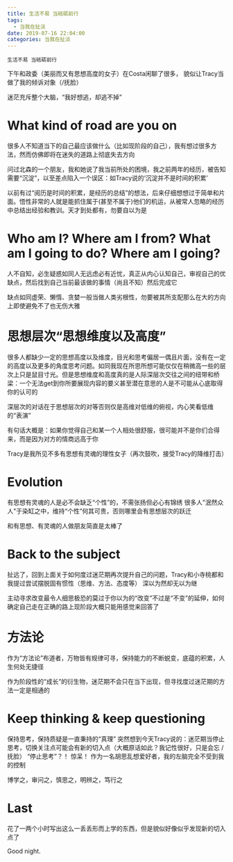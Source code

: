 ```yaml
---
title: 生活不易 当砥砺前行
tags:
  - 当我在扯淡
date: 2019-07-16 22:04:00
categories: 当我在扯淡
---
```

`生活不易 当砥砺前行`
<!-- more -->

下午和政委（美丽而又有思想高度的女子）在Costa闲聊了很多， 貌似让Tracy当做了我的倾诉对象（/抚脸）

迷茫充斥整个大脑，“我好想逃，却逃不掉”

# What kind of road are you on

很多人不知道当下的自己最应该做什么（比如现阶段的自己），我有想过很多方法，然而仿佛即将在迷失的道路上彻底失去方向

问过北森的一个朋友，我和她说了我当前所处的困境，我之前两年的经历，被告知需要“沉淀”，以至差点陷入一个误区：如Tracy说的‘沉淀并不是时间的积累’

以前有过“阅历是时间的积累，是经历的总结”的想法，后来仔细想想过于简单和片面。悟性非常的人就是能抓住属于(甚至不属于)他们的机运，从被常人忽略的经历中总结出经验和教训。天才到处都有，勿要自以为是

# Who am I? Where am I from? What am I going to do? Where am I going?

人不自知，必生疑惑如同人无远虑必有近忧，真正从内心认知自己，审视自己的优缺点，然后找到自己当前最该做的事情（尚且不知）然后完成它

缺点如同虚荣、懒惰、贪婪一般当做人类劣根性，勿要被其所支配那么在大的方向上即使避免不了也无伤大雅



# 思想层次“思想维度以及高度”
很多人都缺少一定的思想高度以及维度，目光和思考偏居一偶且片面，没有在一定的高度以及更多的角度思考问题。如同我现在所思所想可能仅仅在稍微高一些的层次上只是鼠目寸光。但是思想维度和高度真的是人际深层次交往之间的纽带和桥梁：一个无法get到你所要展现内容的要义甚至潜在意思的人是不可能从心底取得你的认可的

深层次的对话在于思想层次的对等否则仅是高维对低维的俯视，内心笑看低维的“表演”

有句话大概是：如果你觉得自己和某一个人相处很舒服，很可能并不是你们合得来，而是因为对方的情商远高于你

Tracy是我所见不多有思想有灵魂的理性女子（再次鼓吹，接受Tracy的降维打击）

# Evolution
有思想有灵魂的人是必不会缺乏“个性”的，不需张扬但必心有锦绣
很多人"泯然众人"于染缸之中，维持“个性”何其可贵，否则哪里会有思想层次的跃迁

和有思想、有灵魂的人做朋友简直是太棒了

# Back to the subject
扯远了，回到上面关于如何度过迷茫期再次提升自己的问题，Tracy和小寺桃都和我提过尝试摆脱固有惯性（思维、方法、态度等）
深以为然却无以为继

主动寻求改变最令人细思极恐的莫过于你以为的“改变”不过是“不变”的延伸，如何确定自己走在正确的路上现阶段大概只能用感觉来回答了

# 方法论
作为“方法论”布道者，万物皆有规律可寻，保持能力的不断蜕变，底蕴的积累，人生何处无捷径

作为阶段性的“成长”的衍生物，迷茫期不会只在当下出现，但寻找度过迷茫期的方法一定是相通的

# Keep thinking & keep questioning
保持思考，保持质疑是一直秉持的“真理”
突然想到今天Tracy说的：迷茫期当停止思考，切换关注点可能会有新的切入点（大概原话如此？我记性很好，只是会忘 /抚脸）
“停止思考”？！ 惊呆！
作为一名胡思乱想爱好者，我的左脑完全不受到我的控制

博学之，审问之，慎思之，明辨之，笃行之

# Last
花了一两个小时写出这么一丢丢形而上学的东西，但是貌似好像似乎发现新的切入点了

Good night.
